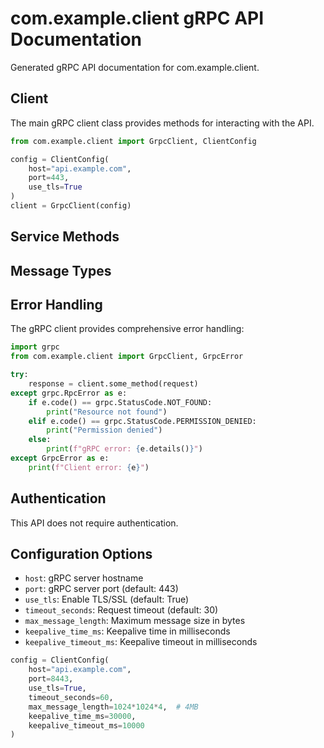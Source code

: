 # com.example.client gRPC API Documentation

Generated gRPC API documentation for com.example.client.

## Client

The main gRPC client class provides methods for interacting with the API.

```python
from com.example.client import GrpcClient, ClientConfig

config = ClientConfig(
    host="api.example.com",
    port=443,
    use_tls=True
)
client = GrpcClient(config)
```

## Service Methods


## Message Types


## Error Handling

The gRPC client provides comprehensive error handling:

```python
import grpc
from com.example.client import GrpcClient, GrpcError

try:
    response = client.some_method(request)
except grpc.RpcError as e:
    if e.code() == grpc.StatusCode.NOT_FOUND:
        print("Resource not found")
    elif e.code() == grpc.StatusCode.PERMISSION_DENIED:
        print("Permission denied")
    else:
        print(f"gRPC error: {e.details()}")
except GrpcError as e:
    print(f"Client error: {e}")
```

## Authentication

This API does not require authentication.

## Configuration Options

- `host`: gRPC server hostname
- `port`: gRPC server port (default: 443)
- `use_tls`: Enable TLS/SSL (default: True)
- `timeout_seconds`: Request timeout (default: 30)
- `max_message_length`: Maximum message size in bytes
- `keepalive_time_ms`: Keepalive time in milliseconds
- `keepalive_timeout_ms`: Keepalive timeout in milliseconds

```python
config = ClientConfig(
    host="api.example.com",
    port=8443,
    use_tls=True,
    timeout_seconds=60,
    max_message_length=1024*1024*4,  # 4MB
    keepalive_time_ms=30000,
    keepalive_timeout_ms=10000
)
```